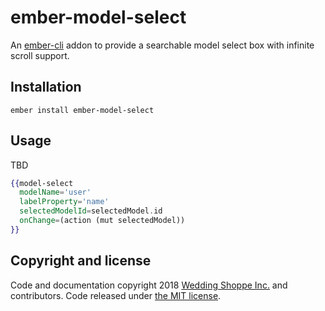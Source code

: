 ember-model-select
==============================================================================

An [ember-cli](http://www.ember-cli.com) addon to provide a searchable model select box with infinite scroll support.

Installation
------------------------------------------------------------------------------

```
ember install ember-model-select
```


Usage
------------------------------------------------------------------------------

TBD

```hbs
{{model-select
  modelName='user'
  labelProperty='name'
  selectedModelId=selectedModel.id
  onChange=(action (mut selectedModel))
}}
```

## Copyright and license

Code and documentation copyright 2018 [Wedding Shoppe Inc.](http://www.weddingshoppeinc.com) and contributors. Code released under [the MIT license](LICENSE.md).
